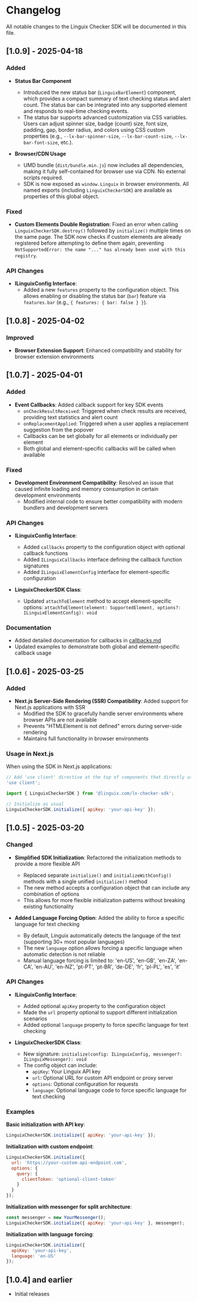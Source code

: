 # Changelog

All notable changes to the Linguix Checker SDK will be documented in this file.

## [1.0.9] - 2025-04-18

### Added

- **Status Bar Component**
  - Introduced the new status bar (`LinguixBarElement`) component, which provides a compact summary of text checking status and alert count. The status bar can be integrated into any supported element and responds to real-time checking events.
  - The status bar supports advanced customization via CSS variables. Users can adjust spinner size, badge (count) size, font size, padding, gap, border radius, and colors using CSS custom properties (e.g., `--lx-bar-spinner-size`, `--lx-bar-count-size`, `--lx-bar-font-size`, etc.).

- **Browser/CDN Usage**
  - UMD bundle (`dist/bundle.min.js`) now includes all dependencies, making it fully self-contained for browser use via CDN. No external scripts required.
  - SDK is now exposed as `window.Linguix` in browser environments. All named exports (including `LinguixCheckerSDK`) are available as properties of this global object.

### Fixed

- **Custom Elements Double Registration**: Fixed an error when calling `LinguixCheckerSDK.destroy()` followed by `initialize()` multiple times on the same page. The SDK now checks if custom elements are already registered before attempting to define them again, preventing `NotSupportedError: the name "..." has already been used with this registry`.

### API Changes

- **ILinguixConfig Interface**:
  - Added a new `features` property to the configuration object. This allows enabling or disabling the status bar (`bar`) feature via `features.bar` (e.g., `{ features: { bar: false } }`).

## [1.0.8] - 2025-04-02

### Improved

- **Browser Extension Support**: Enhanced compatibility and stability for browser extension environments

## [1.0.7] - 2025-04-01

### Added

- **Event Callbacks**: Added callback support for key SDK events
  - `onCheckResultReceived`: Triggered when check results are received, providing text statistics and alert count
  - `onReplacementApplied`: Triggered when a user applies a replacement suggestion from the popover
  - Callbacks can be set globally for all elements or individually per element
  - Both global and element-specific callbacks will be called when available

### Fixed

- **Development Environment Compatibility**: Resolved an issue that caused infinite loading and memory consumption in certain development environments
  - Modified internal code to ensure better compatibility with modern bundlers and development servers

### API Changes

- **ILinguixConfig Interface**:
  - Added `callbacks` property to the configuration object with optional callback functions
  - Added `ILinguixCallbacks` interface defining the callback function signatures
  - Added `ILinguixElementConfig` interface for element-specific configuration

- **LinguixCheckerSDK Class**:
  - Updated `attachToElement` method to accept element-specific options: `attachToElement(element: SupportedElement, options?: ILinguixElementConfig): void`

### Documentation

- Added detailed documentation for callbacks in [callbacks.md](callbacks.md)
- Updated examples to demonstrate both global and element-specific callback usage

## [1.0.6] - 2025-03-25

### Added

- **Next.js Server-Side Rendering (SSR) Compatibility**: Added support for Next.js applications with SSR
  - Modified the SDK to gracefully handle server environments where browser APIs are not available
  - Prevents "HTMLElement is not defined" errors during server-side rendering
  - Maintains full functionality in browser environments

### Usage in Next.js

When using the SDK in Next.js applications:

```javascript
// Add 'use client' directive at the top of components that directly use the SDK
'use client';

import { LinguixCheckerSDK } from '@linguix.com/lx-checker-sdk';

// Initialize as usual
LinguixCheckerSDK.initialize({ apiKey: 'your-api-key' });
```

## [1.0.5] - 2025-03-20

### Changed

- **Simplified SDK Initialization**: Refactored the initialization methods to provide a more flexible API
  - Replaced separate `initialize()` and `initializeWithConfig()` methods with a single unified `initialize()` method
  - The new method accepts a configuration object that can include any combination of options
  - This allows for more flexible initialization patterns without breaking existing functionality

- **Added Language Forcing Option**: Added the ability to force a specific language for text checking
  - By default, Linguix automatically detects the language of the text (supporting 30+ most popular languages)
  - The new `language` option allows forcing a specific language when automatic detection is not reliable
  - Manual language forcing is limited to: 'en-US', 'en-GB', 'en-ZA', 'en-CA', 'en-AU', 'en-NZ', 'pt-PT', 'pt-BR', 'de-DE', 'fr', 'pl-PL', 'es', 'it'

### API Changes

- **ILinguixConfig Interface**:
  - Added optional `apiKey` property to the configuration object
  - Made the `url` property optional to support different initialization scenarios
  - Added optional `language` property to force specific language for text checking

- **LinguixCheckerSDK Class**:
  - New signature: `initialize(config: ILinguixConfig, messenger?: ILinguixMessenger): void`
  - The config object can include:
    - `apiKey`: Your Linguix API key
    - `url`: Optional URL for custom API endpoint or proxy server
    - `options`: Optional configuration for requests
    - `language`: Optional language code to force specific language for text checking

### Examples

**Basic initialization with API key**:
```javascript
LinguixCheckerSDK.initialize({ apiKey: 'your-api-key' });
```

**Initialization with custom endpoint**:
```javascript
LinguixCheckerSDK.initialize({
  url: 'https://your-custom-api-endpoint.com',
  options: {
    query: {
      clientToken: 'optional-client-token'
    }
  }
});
```

**Initialization with messenger for split architecture**:
```javascript
const messenger = new YourMessenger();
LinguixCheckerSDK.initialize({ apiKey: 'your-api-key' }, messenger);
```

**Initialization with language forcing**:
```javascript
LinguixCheckerSDK.initialize({
  apiKey: 'your-api-key',
  language: 'en-US'
});
```

## [1.0.4] and earlier

- Initial releases
